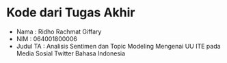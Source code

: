 # Kode dari Tugas Akhir

- Nama : Ridho Rachmat Giffary
- NIM : 064001800006
- Judul TA : Analisis Sentimen dan Topic Modeling Mengenai UU ITE pada Media Sosial Twitter Bahasa Indonesia
